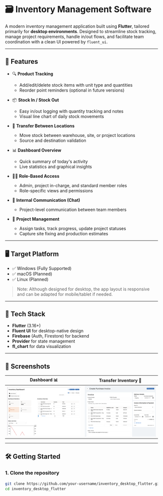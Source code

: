 # 🗃️ Inventory Management Software

A modern inventory management application built using **Flutter**, tailored primarily for **desktop environments**. Designed to streamline stock tracking, manage project requirements, handle in/out flows, and facilitate team coordination with a clean UI powered by `fluent_ui`.

---

## 🚀 Features

- 🔍 **Product Tracking**
  - Add/edit/delete stock items with unit type and quantities
  - Reorder point reminders (optional in future versions)

- 📦 **Stock In / Stock Out**
  - Easy in/out logging with quantity tracking and notes
  - Visual line chart of daily stock movements

- 🔄 **Transfer Between Locations**
  - Move stock between warehouse, site, or project locations
  - Source and destination validation

- 📊 **Dashboard Overview**
  - Quick summary of today's activity
  - Live statistics and graphical insights

- 🧑‍💼 **Role-Based Access**
  - Admin, project in-charge, and standard member roles
  - Role-specific views and permissions

- 💬 **Internal Communication (Chat)**
  - Project-level communication between team members

- 📁 **Project Management**
  - Assign tasks, track progress, update project statuses
  - Capture site fixing and production estimates

---

## 🖥️ Target Platform

- ✅ Windows (Fully Supported)
- ✅ macOS (Planned)
- ✅ Linux (Planned)

> Note: Although designed for desktop, the app layout is responsive and can be adapted for mobile/tablet if needed.

---

## 🧱 Tech Stack

- **Flutter** (3.16+)
- **Fluent UI** for desktop-native design
- **Firebase** (Auth, Firestore) for backend
- **Provider** for state management
- **fl_chart** for data visualization

---

## 📸 Screenshots

| Dashboard 📊 | Transfer Inventory 🔄 |
|--------------|----------------------|
| ![Dashboard](assets/screenshots/dashboard.png) | ![Transfer](assets/screenshots/purchase_invoice.png) |

---

## 🛠️ Getting Started

### 1. Clone the repository

```bash
git clone https://github.com/your-username/inventory_desktop_flutter.git
cd inventory_desktop_flutter
